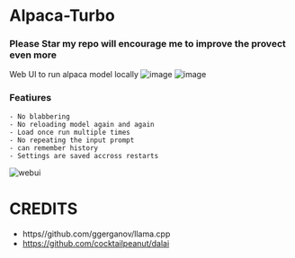 # Alpaca-Turbo

### Please Star my repo will encourage me to improve the provect even more


Web UI to run alpaca model locally
![image](https://user-images.githubusercontent.com/38191717/226486832-9c774493-948a-4f90-96c9-695cee44b4c3.png)
![image](https://user-images.githubusercontent.com/38191717/226486862-2d59c18f-7b7a-4a9a-a54e-a3b3a0fd29ba.png)





### Featiures

    - No blabbering
    - No reloading model again and again
    - Load once run multiple times
    - No repeating the input prompt
    - can remember history
    - Settings are saved accross restarts


![webui](https://user-images.githubusercontent.com/38191717/226487153-53086d64-f260-4d6e-8460-2456e72158f0.png)



# CREDITS
- https//github.com/ggerganov/llama.cpp
- https://github.com/cocktailpeanut/dalai




